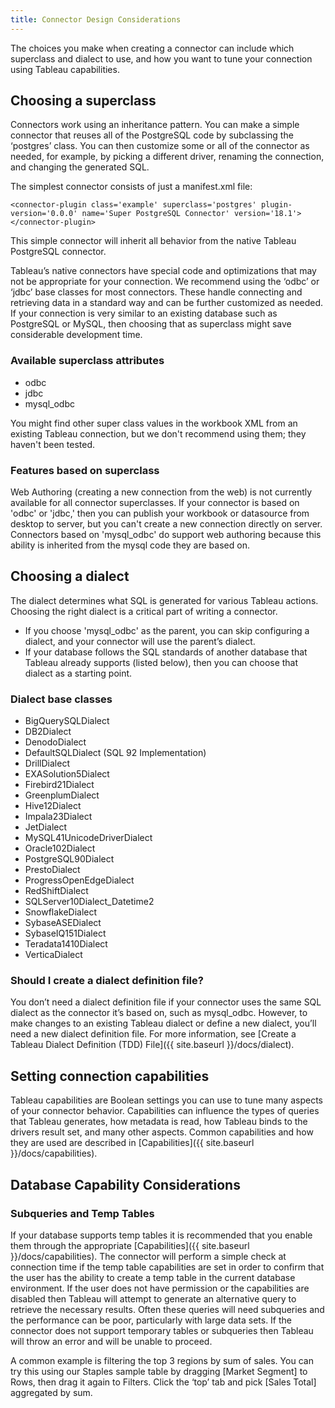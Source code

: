 ```yaml
---
title: Connector Design Considerations
---
```


The choices you make when creating a connector can include which superclass and dialect to use, and how you want to tune your connection using Tableau capabilities.

## Choosing a superclass

Connectors work using an inheritance pattern.
You can make a simple connector that reuses all of the PostgreSQL code by subclassing the ‘postgres’ class.
You can then customize some or all of the connector as needed, for example, by picking a different driver, renaming the connection, and changing the generated SQL.

The simplest connector  consists of just a manifest.xml file:

```
<connector-plugin class='example' superclass='postgres' plugin-version='0.0.0' name='Super PostgreSQL Connector' version='18.1'>
</connector-plugin>
```

This simple connector will inherit all behavior from the native Tableau PostgreSQL connector.

Tableau’s native connectors have special code and optimizations that may not be appropriate for your connection.
We recommend using the ‘odbc’ or ‘jdbc’ base classes for most connectors.
These handle connecting and retrieving data in a standard way and can be further customized as needed.
If your connection is very similar to an existing database such as PostgreSQL or MySQL, then choosing that as superclass might save considerable development time.

### Available superclass attributes

- odbc
- jdbc
- mysql_odbc

You might find other super class values in the workbook XML from an existing Tableau connection, but we don't recommend using them; they haven't been tested.

### Features based on superclass

Web Authoring (creating a new connection from the web) is not currently available for all connector superclasses. If your connector is based on 'odbc' or 'jdbc,' then you can publish your workbook or datasource from desktop to server, but you can't create a new connection directly on server. Connectors based on 'mysql_odbc' do support web authoring because this ability is inherited from the mysql code they are based on. 

## Choosing a dialect

The dialect determines what SQL is generated for various Tableau actions. Choosing the right dialect is a critical part of writing a connector.

- If you choose 'mysql_odbc' as the parent, you can skip configuring a dialect, and your connector will use the parent’s dialect.
- If your database follows the SQL standards of another database that Tableau already supports (listed below), then you can choose that dialect as a starting point.

### Dialect base classes

- BigQuerySQLDialect
- DB2Dialect
- DenodoDialect
- DefaultSQLDialect (SQL 92 Implementation)
- DrillDialect
- EXASolution5Dialect
- Firebird21Dialect
- GreenplumDialect
- Hive12Dialect
- Impala23Dialect
- JetDialect
- MySQL41UnicodeDriverDialect
- Oracle102Dialect
- PostgreSQL90Dialect
- PrestoDialect
- ProgressOpenEdgeDialect
- RedShiftDialect
- SQLServer10Dialect_Datetime2
- SnowflakeDialect
- SybaseASEDialect
- SybaseIQ151Dialect
- Teradata1410Dialect
- VerticaDialect

### Should I create a dialect definition file?
You don’t need a dialect definition file if your connector uses the same SQL dialect as the connector it’s based on, such as mysql_odbc. However, to make changes to an existing Tableau dialect or define a new dialect, you’ll need a new dialect definition file. For more information, see [Create a Tableau Dialect Definition (TDD) File]({{ site.baseurl }}/docs/dialect). 

## Setting connection capabilities

Tableau capabilities are Boolean settings you can use to tune many aspects of your connector behavior.
Capabilities can influence the types of queries that Tableau generates, how metadata is read, how Tableau binds to the drivers result set, and many other aspects.
Common capabilities and how they are used are described in [Capabilities]({{ site.baseurl }}/docs/capabilities).

## Database Capability Considerations
### Subqueries and Temp Tables

If your database supports temp tables it is recommended that you enable them through the appropriate [Capabilities]({{ site.baseurl }}/docs/capabilities). The connector will perform a simple check at connection time if the temp table capabilities are set in order to confirm that the user has the ability to create a temp table in the current database environment. If the user does not have permission or the capabilities are disabled then Tableau will attempt to generate an alternative query to retrieve the necessary results. Often these queries will need subqueries and the performance can be poor, particularly with large data sets. If the connector does not support temporary tables or subqueries then Tableau will throw an error and will be unable to proceed.

A common example is filtering the top 3 regions by sum of sales. You can try this using our Staples sample table by dragging [Market Segment] to Rows, then drag it again to Filters. Click the ‘top’ tab and pick [Sales Total] aggregated by sum.

